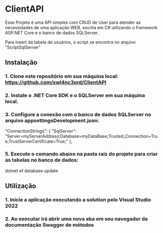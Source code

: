 # ClientAPI

Esse Projeto é uma API simples com CRUD de User para atender as necessidades de uma aplicação WEB, escrita em C# utilizando o framework ASP.NET Core e o banco de dados SQLServer.

Para insert da tabela de usuários, o script se encontra no arquivo "ScriptSqlServer"

## Instalação

### 1. Clone este repositório em sua máquina local: https://github.com/swl4nc3ord/ClientAPI

### 2. Instale o .NET Core SDK e o SQLServer em sua máquina local.

### 3. Configure a conexão com o banco de dados SQLServer no arquivo appsettingsDevelopment.json:
   
   "ConnectionStrings": { "SqlServer": "Server=myServerAddress;Database=myDataBase;Trusted_Connection=True;TrustServerCertificate=True;" },

### 5. Execute o comando abaixo na pasta raiz do projeto para criar as tabelas no banco de dados:
   
   dotnet ef database update

## Utilização

### 1. Inicie a aplicação executando a solution pelo Visual Studio 2022
### 2. Ao executar irá abrir uma nova aba em seu navegador da documentação Swagger de métodos
